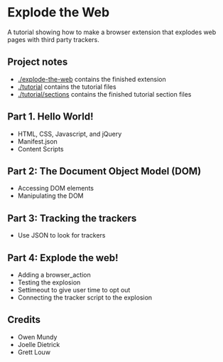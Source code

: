 # Explode the Web

A tutorial showing how to make a browser extension that explodes web pages with third party trackers.


## Project notes

* [./explode-the-web](./explode-the-web) contains the finished extension
* [./tutorial](./tutorial) contains the tutorial files
* [./tutorial/sections](./tutorial/sections) contains the finished tutorial section files


## Part 1. Hello World!

* HTML, CSS, Javascript, and jQuery
* Manifest.json
* Content Scripts


## Part 2: The Document Object Model (DOM)

* Accessing DOM elements
* Manipulating the DOM


## Part 3: Tracking the trackers


* Use JSON to look for trackers



## Part 4: Explode the web!

* Adding a browser_action
* Testing the explosion
* Settimeout to give user time to opt out
* Connecting the tracker script to the explosion





## Credits

* Owen Mundy
* Joelle Dietrick
* Grett Louw
